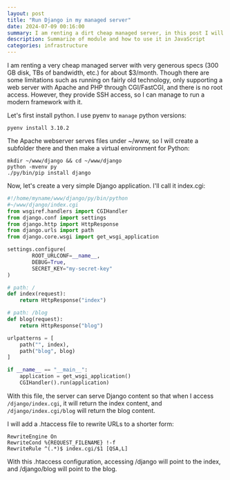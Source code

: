 ```yaml
---
layout: post
title: "Run Django in my managed server"
date: 2024-07-09 00:16:00
summary: I am renting a dirt cheap managed server, in this post I will explain how to run django with it
description: Summarize of module and how to use it in JavaScript
categories: infrastructure
---
```


I am renting a very cheap managed server with very generous specs (300 GB disk, TBs of bandwidth, etc.) for about $3/month. Though there are some limitations such as running on fairly old technology, only supporting a web server with Apache and PHP through CGI/FastCGI, and there is no root access. However, they provide SSH access, so I can manage to run a modern framework with it.

Let's first install python. I use pyenv to `manage` python versions:

```
pyenv install 3.10.2
```

The Apache webserver serves files under ~/www, so I will create a subfolder there and then make a virtual environment for Python:

```
mkdir ~/www/django && cd ~/www/django
python -mvenv py
./py/bin/pip install django
```

Now, let's create a very simple Django application. I'll call it index.cgi:

```python
#!/home/myname/www/django/py/bin/python
#~/www/django/index.cgi
from wsgiref.handlers import CGIHandler
from django.conf import settings
from django.http import HttpResponse
from django.urls import path
from django.core.wsgi import get_wsgi_application

settings.configure(
        ROOT_URLCONF=__name__,
        DEBUG=True,
        SECRET_KEY="my-secret-key"
)

# path: / 
def index(request):
    return HttpResponse("index")

# path: /blog
def blog(request):
    return HttpResponse("blog")

urlpatterns = [
    path("", index),
    path("blog", blog)
]

if __name__ == "__main__":
    application = get_wsgi_application()
    CGIHandler().run(application)
```

With this file, the server can serve Django content so that when I access `/django/index.cgi`, it will return the index content, and `/django/index.cgi/blog` will return the blog content.

I will add a .htaccess file to rewrite URLs to a shorter form:

```htaccess
RewriteEngine On
RewriteCond %{REQUEST_FILENAME} !-f
RewriteRule ^(.*)$ index.cgi/$1 [QSA,L]
```

With this .htaccess configuration, accessing /django will point to the index, and /django/blog will point to the blog.
